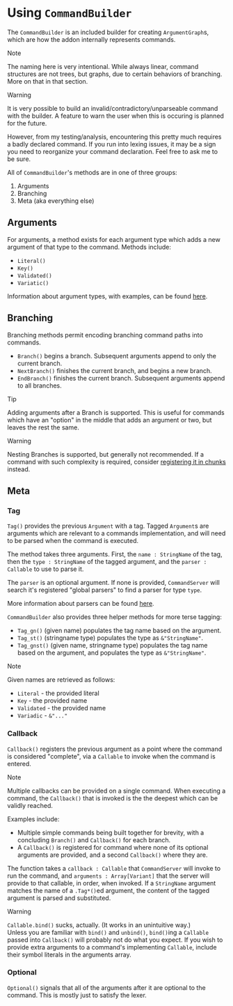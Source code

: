 # Using `CommandBuilder`
The `CommandBuilder` is an included builder for creating `ArgumentGraph`s, which are how the addon internally represents commands.

> [!NOTE]
> The naming here is very intentional. 
> While always linear, command structures are not trees, but graphs, due to certain behaviors of branching.
> More on that in that section.

> [!WARNING]
> It is very possible to build an invalid/contradictory/unparseable command with the builder.
> A feature to warn the user when this is occuring is planned for the future.
>
> However, from my testing/analysis, encountering this pretty much requires a badly declared command.
> If you run into lexing issues, it may be a sign you need to reorganize your command declaration. Feel free to ask me to be sure.

All of `CommandBuilder`'s methods are in one of three groups:

1. Arguments
2. Branching
3. Meta (aka everything else)

## Arguments

For arguments, a method exists for each argument type which adds a new argument of that type to the command. Methods include:

- `Literal()`
- `Key()`
- `Validated()`
- `Variatic()`

Information about argument types, with examples, can be found [here](Arguments.md).

## Branching

Branching methods permit encoding branching command paths into commands.

- `Branch()` begins a branch. Subsequent arguments append to only the current branch.
- `NextBranch()` finishes the current branch, and begins a new branch.
- `EndBranch()` finishes the current branch. Subsequent arguments append to all branches.

>[!TIP]
> Adding arguments after a Branch is supported. This is useful for commands which have an "option" in the middle that adds an argument or two, but leaves the rest the same.

>[!WARNING]
> Nesting Branches is supported, but generally not recommended.
> If a command with such complexity is required, consider [registering it in chunks](BestPractices.md#commands-in-chunks) instead.

## Meta

### Tag

`Tag()` provides the previous `Argument` with a tag. Tagged `Argument`s are arguments which are relevant to a commands implementation, and will need to be parsed when the command is executed.

The method takes three arguments. First, the `name : StringName` of the tag, then the `type : StringName` of the tagged argument, and the `parser : Callable` to use to parse it.

The `parser` is an optional argument. If none is provided, `CommandServer` will search it's registered "global parsers" to find a parser for type `type`.

More information about parsers can be found [here](UsingCommandServer.md#register-Parser).

`CommandBuilder` also provides three helper methods for more terse tagging:

- `Tag_gn()` (given name) populates the tag name based on the argument.
- `Tag_st()` (stringname type) populates the type as `&"StringName"`.
- `Tag_gnst()` (given name, stringname type) populates the tag name based on the argument, and populates the type as `&"StringName"`.

> [!NOTE]
> Given names are retrieved as follows:
>
> - `Literal` - the provided literal
> - `Key` - the provided name
> - `Validated` - the provided name
> - `Variadic` - `&"..."`

### Callback

`Callback()` registers the previous argument as a point where the command is considered "complete", via a `Callable` to invoke when the command is entered.

> [!NOTE]
> Multiple callbacks can be provided on a single command. When executing a command, the `Callback()` that is invoked is the the deepest which can be validly reached.
>
> Examples include:
>
> - Multiple simple commands being built together for brevity, with a concluding `Branch()` and `Callback()` for each branch.
> - A `Callback()` is registered for command where none of its optional arguments are provided, and a second `Callback()` where they are.

The function takes a `callback : Callable` that `CommandServer` will invoke to run the command, and `arguments : Array[Variant]` that the server will provide to that callable, in order, when invoked. If a `StringName` argument matches the name of a `.Tag*()`ed argument, the content of the tagged argument is parsed and substituted.

> [!WARNING]
> `Callable.bind()` sucks, actually. (It works in an unintuitive way.)
> <br/> Unless you are familiar with `bind()` and `unbind()`, `bind()`ing a `Callable` passed into `Callback()` will probably not do what you expect. If you wish to provide extra arguments to a command's implementing `Callable`, include their symbol literals in the arguments array.

### Optional

`Optional()` signals that all of the arguments after it are optional to the command. This is mostly just to satisfy the lexer.

<!---

TODO: Pretty confident below is straight cap. Optional() needs testing like at all 

> [!NOTE]
> If not using separate `Callback()`s, the singular one must be at or before the `Optional()` call, and must be capable of handling none/any of the optional arguments being provided.

-->
